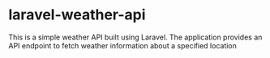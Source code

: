 # laravel-weather-api
This is a simple weather API built using Laravel. The application provides an API endpoint to fetch weather information about a specified location
